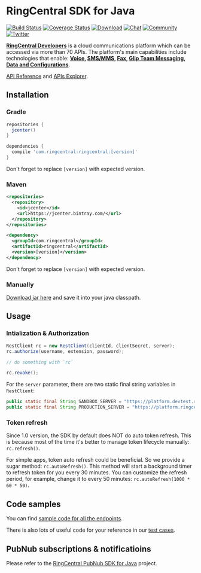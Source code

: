 # RingCentral SDK for Java

[![Build Status](https://travis-ci.org/ringcentral/ringcentral-java.svg?branch=master)](https://travis-ci.org/ringcentral/ringcentral-java)
[![Coverage Status](https://coveralls.io/repos/github/ringcentral/ringcentral-java/badge.svg?branch=master)](https://coveralls.io/github/ringcentral/ringcentral-java?branch=master)
[![Download](https://api.bintray.com/packages/tylerlong/maven/ringcentral/images/download.svg)](https://bintray.com/tylerlong/maven/ringcentral/_latestVersion)
[![Chat](https://img.shields.io/badge/chat-on%20glip-orange.svg)](https://glipped.herokuapp.com/)
[![Community](https://img.shields.io/badge/community-dev_forums-blue)](https://community.ringcentral.com/spaces/144/index.html)
[![Twitter](https://img.shields.io/twitter/follow/ringcentraldevs.svg?style=social&label=follow)](https://twitter.com/RingCentralDevs)

__[RingCentral Developers](https://developer.ringcentral.com/api-products)__ is a cloud communications platform which can be accessed via more than 70 APIs. The platform's main capabilities include technologies that enable:
__[Voice](https://developer.ringcentral.com/api-products/voice), [SMS/MMS](https://developer.ringcentral.com/api-products/sms), [Fax](https://developer.ringcentral.com/api-products/fax), [Glip Team Messaging](https://developer.ringcentral.com/api-products/team-messaging), [Data and Configurations](https://developer.ringcentral.com/api-products/configuration)__.

[API Reference](https://developer.ringcentral.com/api-docs/latest/index.html) and [APIs Explorer](https://developer.ringcentral.com/api-explorer/latest/index.html).

## Installation

### Gradle

```groovy
repositories {
  jcenter()
}

dependencies {
  compile 'com.ringcentral:ringcentral:[version]'
}
```

Don't forget to replace `[version]` with expected version.


### Maven

```xml
<repositories>
  <repository>
    <id>jcenter</id>
    <url>https://jcenter.bintray.com/</url>
  </repository>
</repositories>

<dependency>
  <groupId>com.ringcentral</groupId>
  <artifactId>ringcentral</artifactId>
  <version>[version]</version>
</dependency>
```

Don't forget to replace `[version]` with expected version.


### Manually

[Download jar here](https://bintray.com/tylerlong/maven/ringcentral/_latestVersion) and save it into your java classpath.


## Usage


### Intialization & Authorization

```java
RestClient rc = new RestClient(clientId, clientSecret, server);
rc.authorize(username, extension, password);

// do something with `rc`

rc.revoke();
```

For the `server` parameter, there are two static final string variables in `RestClient`:

```java
public static final String SANDBOX_SERVER = "https://platform.devtest.ringcentral.com";
public static final String PRODUCTION_SERVER = "https://platform.ringcentral.com";
```


### Token refresh

Since 1.0 version, the SDK by default does NOT do auto token refresh.
This is because most of the time it's better to manage token lifecycle manually: `rc.refresh()`.

For simple apps, token auto refresh could be beneficial. So we provide a sugar method: `rc.autoRefresh()`.
This method will start a background timer to refresh token for you every 30 minutes.
You can customize the refresh period, for example, change it to every 50 minutes: `rc.autoRefresh(1000 * 60 * 50)`.


## Code samples

You can find [sample code for all the endpoints](./samples.md).

There is also lots of useful code for your reference in our [test cases](./src/test/java/com/ringcentral).



## PubNub subscriptions & notificatioins


Please refer to the [RingCentral PubNub SDK for Java](https://github.com/ringcentral/ringcentral-pubnub-java) project.
